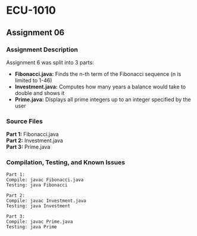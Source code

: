 # ECU-1010

## Assignment 06
### Assignment Description
Assignment 6 was split into 3 parts:
- <b>Fibonacci.java:</b> Finds the n-th term of the Fibonacci sequence (n is limited to 1-46)
- <b>Investment.java:</b> Computes how many years a balance would take to double and shows it
- <b>Prime.java:</b> Displays all prime integers up to an integer specified by the user
### Source Files
<b>Part 1:</b> Fibonacci.java <br/>
<b>Part 2:</b> Investment.java <br/>
<b>Part 3:</b> Prime.java <br/>
### Compilation, Testing, and Known Issues
```
Part 1:
Compile: javac Fibonacci.java
Testing: java Fibonacci

Part 2:
Compile: javac Investment.java
Testing: java Investment

Part 3:
Compile: javac Prime.java
Testing: java Prime
```
